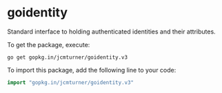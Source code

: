 # goidentity

Standard interface to holding authenticated identities and their attributes.

To get the package, execute:
```
go get gopkg.in/jcmturner/goidentity.v3
```
To import this package, add the following line to your code:
```go
import "gopkg.in/jcmturner/goidentity.v3"

```